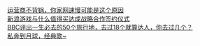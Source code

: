   
[运营商不背锅，你家网速慢可能是这个原因](http://www.dianyue.me/archives/456/vl3gjrrraic23k09/)  
[新浪游戏与什么值得买达成战略合作签约仪式](http://www.dianyue.me/archives/260/etk8ku2eov4ev9xg/)  
[BBC评出一生必去的50个旅行地，去过18个就算达人，你去过几个？](http://www.dianyue.me/archives/941/frjikyzmcb2l5et2/)  
[私奔到月球，经典歌~](http://www.dianyue.me/archives/669/7a3lalknv08bhszw/)